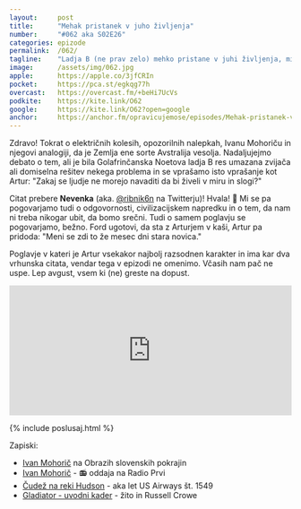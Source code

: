 ```yaml
---
layout: 	post
title:  	"Mehak pristanek v juho življenja"
number: 	"#062 aka S02E26"
categories:	epizode
permalink:	/062/
tagline: 	"Ladja B (ne prav zelo) mehko pristane v juhi življenja, mi pa se sprašujemo zakaj ne moremo živeti v miru in slogi. Citat prebere Nevenka aka @ribnik6n."
image:		/assets/img/062.jpg
apple:		https://apple.co/3jfCRIn
pocket:		https://pca.st/egkqg77h
overcast:	https://overcast.fm/+beHi7UcVs
podkite:	https://kite.link/O62
google:		https://kite.link/O62?open=google
anchor:		https://anchor.fm/opravicujemose/episodes/Mehak-pristanek-v-juho-ivljenja-e15au9u
---
```


Zdravo! Tokrat o električnih kolesih, opozorilnih nalepkah, Ivanu Mohoriču in njegovi analogiji, da je Zemlja ene sorte Avstralija vesolja. Nadaljujejmo debato o tem, ali je bila Golafrinčanska Noetova ladja B res umazana zvijača ali domiselna rešitev nekega problema in se vprašamo isto vprašanje kot Artur: "Zakaj se ljudje ne morejo navaditi da bi živeli v miru in slogi?"

Citat prebere **Nevenka** (aka. [@ribnik6n](https://twitter.com/ribnik6n) na Twitterju)! Hvala! 🙏 Mi se pa pogovarjamo tudi o odgovornosti, civilizacijskem napredku in o tem, da nam ni treba nikogar ubit, da bomo srečni. Tudi o samem poglavju se pogovarjamo, bežno. Ford ugotovi, da sta z Arturjem v kaši, Artur pa pridoda: "Meni se zdi to že mesec dni stara novica."

Poglavje v kateri je Artur vsekakor najbolj razsodnen karakter in ima kar dva vrhunska citata, vendar tega v epizodi ne omenimo. Včasih nam pač ne uspe. Lep avgust, vsem ki (ne) greste na dopust. 


<iframe src="https://open.spotify.com/embed/episode/2UBzB4jjMMhuIEGA2ISi1W" width="100%" height="232" frameBorder="0" allowtransparency="true" allow="encrypted-media"></iframe>

{% include poslusaj.html %}

Zapiski:
- [Ivan Mohorič](https://www.obrazislovenskihpokrajin.si/oseba/mohoric-ivan-john/) na Obrazih slovenskih pokrajin
- [Ivan Mohorič](https://radioprvi.rtvslo.si/2015/10/ivan-mohoric/) - 📻 oddaja na Radio Prvi 
- [Čudež na reki Hudson](https://en.wikipedia.org/wiki/US_Airways_Flight_1549) - aka let US Airways št. 1549
- [Gladiator - uvodni kader](https://www.thatmomentin.com/opening-shot-gladiator-2000/) - žito in Russell Crowe